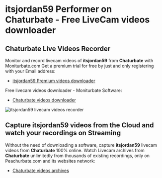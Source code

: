 # itsjordan59 Performer on Chaturbate - Free LiveCam videos downloader

## Chaturbate Live Videos Recorder

Monitor and record livecam videos of **itsjordan59** from **Chaturbate** with Moniturbate.com
Get a premium trial for free by just and only registering with your Email address:
* [itsjordan59 Premium videos downloader](https://moniturbate.com/request-demo-licence-key.html)

Free livecam videos downloader - Moniturbate Software:
* [Chaturbate videos downloader](https://moniturbate.com/moniturbate-download-software.html)

![itsjordan59 livecam videos recorder](https://peachurnet.com/templates/moniturbate-software.png)


## Capture itsjordan59 videos from the Cloud and watch your recordings on Streaming

Without the need of downloading a software, capture **itsjordan59** livecam videos from **Chaturbate** 100% online.
Watch Livecam archives from **Chaturbate** unlimitedly from thousands of existing recordings, only on Peachurbate.com and its websites network:
* [Chaturbate videos archives](https://peachurnet.com/)